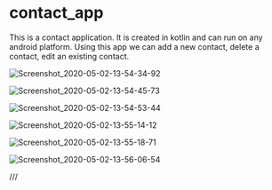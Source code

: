 # contact_app

This is a contact application. It is created in kotlin and can run on any android platform. Using this app we can add a new contact, delete a contact, edit an existing contact.



![Screenshot_2020-05-02-13-54-34-92](https://user-images.githubusercontent.com/42573000/80859894-b2ffcd80-8c81-11ea-91fb-7a098a5a85c5.png)

![Screenshot_2020-05-02-13-54-45-73](https://user-images.githubusercontent.com/42573000/80859896-b7c48180-8c81-11ea-9ddc-066f2d612cbb.png)

![Screenshot_2020-05-02-13-54-53-44](https://user-images.githubusercontent.com/42573000/80859902-bbf09f00-8c81-11ea-8d0b-0833c1cbf494.png)

![Screenshot_2020-05-02-13-55-14-12](https://user-images.githubusercontent.com/42573000/80859907-c14de980-8c81-11ea-81ed-df43c6771177.png)

![Screenshot_2020-05-02-13-55-18-71](https://user-images.githubusercontent.com/42573000/80859908-c743ca80-8c81-11ea-9d49-fcd60030b32f.png)

![Screenshot_2020-05-02-13-56-06-54](https://user-images.githubusercontent.com/42573000/80859914-ce6ad880-8c81-11ea-84dc-85899cc5dec0.png)








///
